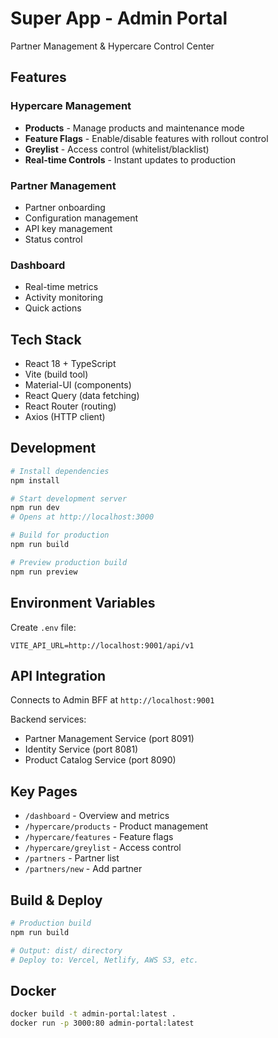 # Super App - Admin Portal

Partner Management & Hypercare Control Center

## Features

### Hypercare Management
- **Products** - Manage products and maintenance mode
- **Feature Flags** - Enable/disable features with rollout control
- **Greylist** - Access control (whitelist/blacklist)
- **Real-time Controls** - Instant updates to production

### Partner Management
- Partner onboarding
- Configuration management
- API key management
- Status control

### Dashboard
- Real-time metrics
- Activity monitoring
- Quick actions

## Tech Stack

- React 18 + TypeScript
- Vite (build tool)
- Material-UI (components)
- React Query (data fetching)
- React Router (routing)
- Axios (HTTP client)

## Development

```bash
# Install dependencies
npm install

# Start development server
npm run dev
# Opens at http://localhost:3000

# Build for production
npm run build

# Preview production build
npm run preview
```

## Environment Variables

Create `.env` file:

```env
VITE_API_URL=http://localhost:9001/api/v1
```

## API Integration

Connects to Admin BFF at `http://localhost:9001`

Backend services:
- Partner Management Service (port 8091)
- Identity Service (port 8081)
- Product Catalog Service (port 8090)

## Key Pages

- `/dashboard` - Overview and metrics
- `/hypercare/products` - Product management
- `/hypercare/features` - Feature flags
- `/hypercare/greylist` - Access control
- `/partners` - Partner list
- `/partners/new` - Add partner

## Build & Deploy

```bash
# Production build
npm run build

# Output: dist/ directory
# Deploy to: Vercel, Netlify, AWS S3, etc.
```

## Docker

```bash
docker build -t admin-portal:latest .
docker run -p 3000:80 admin-portal:latest
```





